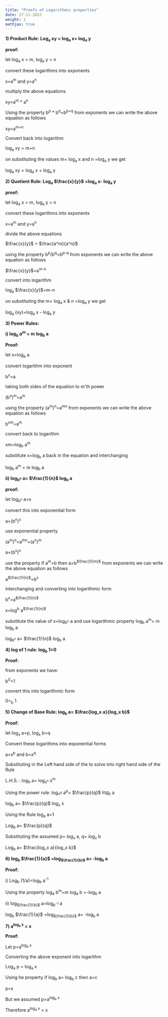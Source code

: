 ```yaml
---
title: "Proofs of Logarithmic properties"
date: 27-11-2022
weight: 2
mathjax: true
---
```




**1) Product Rule: Log<sub>a</sub> xy = log<sub>a</sub> x+ log<sub>a</sub> y**

**proof:**

let log<sub>a</sub> x = m, log<sub>a</sub> y = n

convert these logarithms into exponents

x=a<sup>m</sup> and y=a<sup>n</sup>

multiply the above equations

xy=a<sup>m</sup> * a<sup>n</sup>

Using the property b<sup>p</sup> * b<sup>q</sup>=b<sup>p+q</sup> from exponents we can write the above equation as follows

xy=a<sup>m+n</sup>

Convert back into logarithm

log<sub>a</sub> xy = m+n

on substituting the values m= log<sub>a</sub> x and n =log<sub>a</sub> y we get	

log<sub>a</sub> xy = log<sub>a</sub> x + log<sub>a</sub> y

**2) Quotient Rule: Log<sub>a</sub> $\frac{x}{y}$ =log<sub>a</sub> x- log<sub>a</sub> y**

**proof:**

let log<sub>a</sub> x = m, log<sub>a</sub> y = n

convert these logarithms into exponents

x=a<sup>m</sup> and y=a<sup>n</sup>

divide the above equations

$\frac{x}{y}$ = $\frac{a^m}{a^n}$

using the property b<sup>p</sup>/b<sup>q</sup>=b<sup>p-q</sup> from exponents we can write the above equation as follows

$\frac{x}{y}$=a<sup>m-n</sup>

convert into logarithm

log<sub>a</sub> $\frac{x}{y}$=m-n

on substituting the m= log<sub>a</sub> x & n =log<sub>a</sub> y we get

log<sub>a</sub> (xy)=log<sub>a</sub> x - log<sub>a</sub> y

**3) Power Rules:**

**i) log<sub>b</sub> $a^m$ = m log<sub>b</sub> a**

**Proof:**

let x=log<sub>b</sub> a

convert logarithm into exponent

b<sup>x</sup>=a

taking both sides of the equation to m'th power

(b<sup>x</sup>)<sup>m</sup>=a<sup>m</sup>

using the property (a<sup>m</sup>)<sup>n</sup>=a<sup>mn</sup> from exponents we can write the above equation as follows

b<sup>xm</sup>=a<sup>m</sup>

convert back to logarithm

xm=log<sub>b</sub> a<sup>m</sup>

substitute x=log<sub>b</sub> a back in the equation and interchanging

log<sub>b</sub> a<sup>m</sup> = m log<sub>b</sub> a

**ii) log<sub>b<sup>n</sup></sub> a= $\frac{1}{n}$ log<sub>b</sub> a**

**proof:**

let log<sub>b<sup>n</sup></sub> a=x

convert this into exponential form

a=(b<sup>n</sup>)<sup>x</sup>

use exponential property 

(a<sup>m</sup>)<sup>n</sup>=a<sup>mn</sup>=(a<sup>n</sup>)<sup>m</sup>

a=(b<sup>x</sup>)<sup>n</sup>

use the property if  a<sup>m</sup>=b then a=b<sup>$\frac{1}{m}$</sup>  from exponents we can write the above equation as follows

a<sup>$\frac{1}{n}$</sup>=b<sup>x</sup>

interchanging and converting into logarithmic form

 b<sup>x</sup>=a<sup>$\frac{1}{n}$</sup> 

 x=log<sup>b</sup> a<sup>$\frac{1}{n}$</sup> 

substitute the value of x=log<sub>b<sup>n</sup></sub> a and use logarithmic property log<sub>b</sub> a<sup>m</sup>= m log<sub>b</sub> a

log<sub>b<sup>n</sup></sub> a= $\frac{1}{n}$ log<sub>b</sub> a

**4) log of 1 rule: log<sub>b</sub> 1=0**

**Proof:**

from exponents we have:

b<sup>0</sup>=1

convert this into logarithmic form

0=<sub>b</sub> 1

**5) Change of Base Rule: log<sub>b</sub> a= $\frac{log_x a}{log_x b}$**

**Proof:**

let log<sub>x</sub> a=p, log<sub>x</sub> b=q

Convert these logarithms into exponential forms

a=x<sup>p</sup> and b=x<sup>q</sup>

Substituting in the Left hand side of the to solve into right hand side of the Rule

L.H.S. : log<sub>b</sub> a= log<sub>x<sup>n</sup></sub> x<sup>m</sup>

Using the power rule: log<sub>n<sup>q</sup></sub> a<sup>p</sup>= $\frac{p}{q}$ $log_b$ a
	
log<sub>b</sub> a= $\frac{p}{q}$ log<sub>x</sub> x

Using the Rule log<sub>a</sub> a=1
	
Log<sub>b</sub> a= $\frac{p}{q}$

Substituting the assumed p= $log_x$ a,  q= $log_x$ b

Log<sub>b</sub> a= $\frac{log_x a}{log_x b}$

**6) log<sub>b</sub> $\frac{1}{a}$ =log<sub>$\frac{1}{b}$</sub> a= -log<sub>b</sub> a**

**Proof:**

i) Log<sub>b</sub> (1/a)=log<sub>b</sub> a<sup>-1</sup>

Using the property log<sub>a</sub> b<sup>m</sup>=m log<sub>a</sub> b =-log<sub>b</sub> a

ii) log<sub>$\frac{1}{b}$</sub> a=log<sub>$b^{-1}$</sub> a

log<sub>b</sub> $\frac{1}{a}$ =log<sub>$\frac{1}{b}$</sub> a= -log<sub>b</sub> a  



**7) a<sup>log<sub>a</sub> x</sup> = x**

**Proof:**

Let  p=a<sup>log<sub>a</sub> x</sup>

Converting the above exponent into logarithm

Log<sub>a</sub> p = log<sub>a</sub> x

Using he property if log<sub>b</sub> a= log<sub>b</sub> c then a=c

p=x

But we assumed p=a<sup>log<sub>a</sub> x</sup>

Therefore a<sup>log<sub>a</sub> x</sup> = x

